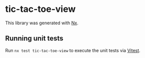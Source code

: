 # tic-tac-toe-view

This library was generated with [Nx](https://nx.dev).

## Running unit tests

Run `nx test tic-tac-toe-view` to execute the unit tests via [Vitest](https://vitest.dev/).
